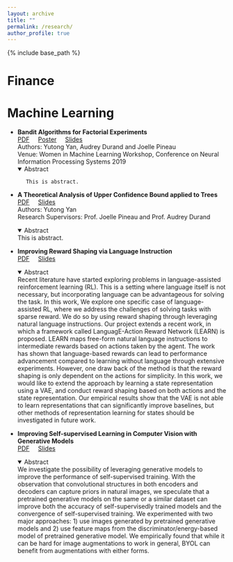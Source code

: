 ```yaml
---
layout: archive
title: ""
permalink: /research/
author_profile: true
---
```


{% include base_path %}

# Finance

<!--   <div style="background-color:#D3D3D3;padding:20px;"> -->
# Machine Learning

* **Bandit Algorithms for Factorial Experiments**  
  [PDF](https://yutongyan.xyz/files/bandits_for_factorial_report.pdf) &nbsp;&nbsp;&nbsp; [Poster](https://yutongyan.xyz/files/bandits_for_factorial_poster.pdf) &nbsp;&nbsp;&nbsp;  [Slides](https://yutongyan.xyz/files/bandits_for_factorial_slides.pdf)  
  Authors: Yutong Yan, Audrey Durand and Joelle Pineau  
  Venue: Women in Machine Learning Workshop, Conference on Neural Information Processing Systems 2019
  <details open>
    <summary>Abstract</summary>
<!--     <div class="language-plaintext highlighter-rouge"> -->
          This is abstract.   
<!--     </div> -->
  </details>

* **A Theoretical Analysis of Upper Confidence Bound applied to Trees**  
  [PDF](https://yutongyan.xyz/files/uct_proof.pdf) &nbsp;&nbsp;&nbsp; [Slides](https://yutongyan.xyz/files/uct_slides.pdf)  
  Authors: Yutong Yan  
  Research Supervisors: Prof. Joelle Pineau and Prof. Audrey Durand
  <details open>
    <summary>Abstract</summary>
          This is abstract.   
  </details>
  
* **Improving Reward Shaping via Language Instruction**  
  [PDF](https://yutongyan.xyz/files/rl_nlp_report.pdf) &nbsp;&nbsp;&nbsp; [Slides](https://yutongyan.xyz/files/rl_nlp_slides.pdf)  
  <details open>
    <summary>Abstract</summary>
      Recent literature have started exploring problems in language-assisted reinforcement learning (RL). This is a setting where language itself is not necessary, but incorporating language can be advantageous for solving the task. In this work, We explore one specific case of language-assisted RL, where we address the challenges of solving tasks with sparse reward. We do so by using reward shaping through leveraging natural language instructions. Our project extends a recent work, in which a framework called LanguagE-Action Reward Network (LEARN) is proposed. LEARN maps free-form natural language instructions to intermediate rewards based on actions taken by the agent. The work has shown that language-based rewards can lead to performance advancement compared to learning without language through extensive experiments. However, one draw back of the method is that the reward shaping is only dependent on the actions for simplicity. In this work, we would like to extend the approach by learning a state representation using a VAE, and conduct reward shaping based on both actions and the state representation. Our empirical results show that the VAE is not able to learn representations that can significantly improve baselines, but other methods of representation learning for states should be investigated in future work.
  </details>


* **Improving Self-supervised Learning in Computer Vision with Generative Models**  
  [PDF](https://yutongyan.xyz/files/cv_report.pdf) &nbsp;&nbsp;&nbsp; [Slides](https://yutongyan.xyz/files/cv_slides.pdf)  
  <details open>
    <summary>Abstract</summary>
      We investigate the possibility of leveraging generative models to improve the performance of self-supervised training. With the observation that convolutional structures in both encoders and decoders can capture priors in natural images, we speculate that a pretrained generative models on the same or a similar dataset can improve both the accuracy of self-supervisedly trained models and the convergence of self-supervised training. We experimented with two major approaches: 1) use images generated by pretrained generative models and 2) use feature maps from the discriminator/energy-based model of pretrained generative model. We empirically found that while it can be hard for image augmentations to work in general, BYOL can benefit from augmentations with either forms.
  </details>


<!--
{% for post in site.writing-sample reversed %}
  {% include archive-single.html %}
{% endfor %}
-->
